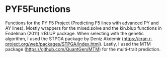 # PYF5Functions
Functions for the PY F5 Project (Predicting F5 lines with advanced PY and AY lines). 
Mostly wrappers for the mixed.solve and the kin.blup functions in Endelman (2011) rrBLUP package.
When selecting with the genetic algorithm, I used the STPGA package by Deniz Akdemir (https://cran.r-project.org/web/packages/STPGA/index.html).
Lastly, I used the MTM package (https://github.com/QuantGen/MTM) for the multi-trait prediction.

